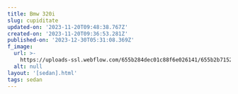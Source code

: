 ```yaml
---
title: Bmw 320i
slug: cupiditate
updated-on: '2023-11-20T09:48:38.767Z'
created-on: '2023-11-20T09:36:53.281Z'
published-on: '2023-12-30T05:31:08.369Z'
f_image:
  url: >-
    https://uploads-ssl.webflow.com/655b284dec01c88f6e026141/655b2b7152e85fb0006c7644_5.jpg
  alt: null
layout: '[sedan].html'
tags: sedan
---
```



